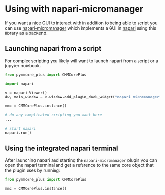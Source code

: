 # Using with napari-micromanager

If you want a nice GUI to interact with in addition to being able to script you can use [napari-micromanager](https://github.com/pymmcore-plus/napari-micromanager#napari-micromanager) which implements a GUI in [napari](https://napari.org/) using this library as a backend.


## Launching napari from a script
For complex scripting you likely will want to launch napari from a script or a jupyter notebook.

```python
from pymmcore_plus import CMMCorePlus

import napari

v = napari.Viewer()
dw, main_window = v.window.add_plugin_dock_widget("napari-micromanager")

mmc = CMMCorePlus.instance()

# do any complicated scripting you want here
...

# start napari
napari.run()
```

## Using the integrated napari terminal

After launching napari and starting the `napari-micromanager` plugin you can open the napari terminal and get a reference to the same core object that the plugin uses by running:

```python
from pymmcore_plus import CMMCorePlus

mmc = CMMCorePlus.instance()
```
